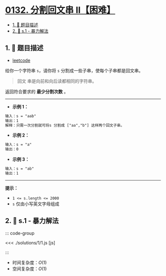 # [0132. 分割回文串 II【困难】](https://github.com/tnotesjs/TNotes.leetcode/tree/main/notes/0132.%20%E5%88%86%E5%89%B2%E5%9B%9E%E6%96%87%E4%B8%B2%20II%E3%80%90%E5%9B%B0%E9%9A%BE%E3%80%91)

<!-- region:toc -->

- [1. 📝 题目描述](#1--题目描述)
- [2. 🎯 s.1 - 暴力解法](#2--s1---暴力解法)

<!-- endregion:toc -->

## 1. 📝 题目描述

- [leetcode](https://leetcode.cn/problems/palindrome-partitioning-ii/)

给你一个字符串 `s`，请你将 `s` 分割成一些子串，使每个子串都是回文串。

> 回文 串是向前和向后读都相同的字符串。

返回符合要求的 **最少分割次数** 。

---

- **示例 1：**

```txt
输入：s = "aab"
输出：1
解释：只需一次分割就可将s 分割成 ["aa","b"] 这样两个回文子串。
```

- **示例 2：**

```txt
输入：s = "a"
输出：0
```

- **示例 3：**

```txt
输入：s = "ab"
输出：1
```

---

**提示：**

- `1 <= s.length <= 2000`
- `s` 仅由小写英文字母组成

## 2. 🎯 s.1 - 暴力解法

::: code-group

<<< ./solutions/1/1.js [js]

:::

- 时间复杂度：$O(1)$
- 空间复杂度：$O(1)$
